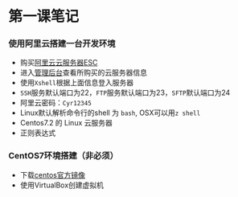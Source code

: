 # 第一课笔记
### 使用阿里云搭建一台开发环境
* 购买[阿里云云服务器ESC](https://www.aliyun.com/)
* 进入[管理后台](https://ecs.console.aliyun.com/#/home)查看所购买的云服务器信息
* 使用`Xshell`根据上面信息登入服务器
* `SSH`服务默认端口为22，`FTP`服务默认端口为23，`SFTP`默认端口为24
* 阿里云密码：`Cyr12345`
* Linux默认解析命令行的shell 为 `bash`, OSX可以用`z shell`
* Centos7.2 的 Linux 云服务器
* 正则表达式
### CentOS7环境搭建（非必须）
* 下载[centos官方镜像](https://www.centos.org/download/)
* 使用VirtualBox创建虚拟机
